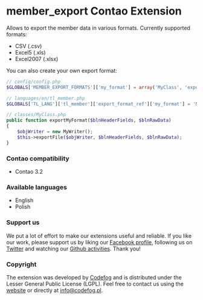 member_export Contao Extension
==============================

Allows to export the member data in various formats. Currently supported formats:

- CSV (.csv)
- Excel5 (.xls)
- Excel2007 (.xlsx)

You can also create your own export format:

```php
// config/config.php
$GLOBALS['MEMBER_EXPORT_FORMATS']['my_format'] = array('MyClass', 'exportMyFormat');

// languages/en/tl_member.php
$GLOBALS['TL_LANG']['tl_member']['export_format_ref']['my_format'] = 'MyFormat (.myf)';

// classes/MyClass.php
public function exportMyFormat($blnHeaderFields, $blnRawData)
{
    $objWriter = new MyWriter();
    $this->exportFile($objWriter, $blnHeaderFields, $blnRawData);
}
```

### Contao compatibility
- Contao 3.2

### Available languages
- English
- Polish

### Support us
We put a lot of effort to make our extensions useful and reliable. If you like our work, please support us by liking our [Facebook profile](http://facebook.com/Codefog), following us on [Twitter](https://twitter.com/codefog) and watching our [Github activities](http://github.com/codefog). Thank you!

### Copyright
The extension was developed by [Codefog](http://codefog.pl) and is distributed under the Lesser General Public License (LGPL). Feel free to contact us using the [website](http://codefog.pl) or directly at info@codefog.pl.